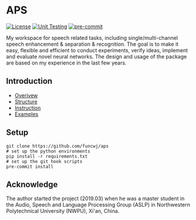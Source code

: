 # APS

[![License](https://img.shields.io/badge/License-Apache%202.0-blue.svg)](https://opensource.org/licenses/Apache-2.0)
[![Unit Testing](https://github.com/funcwj/aps/workflows/Unit%20Testing/badge.svg)](https://github.com/funcwj/aps/workflows/Unit%20Testing/badge.svg)
[![pre-commit](https://img.shields.io/badge/pre--commit-enabled-brightgreen?logo=pre-commit&logoColor=white)](https://github.com/pre-commit/pre-commit)


My workspace for speech related tasks, including single/multi-channel speech enhancement & separation & recognition. The goal is to make it easy, flexible and efficient to conduct experiments, verify ideas, implement and evaluate novel neural networks. The design and usage of the package are based on my experience in the last few years.

## Introduction

* [Overivew](doc/overview.md)
* [Structure](doc/code.md)
* [Instruction](doc/instruction.md)
* [Examples](egs)

## Setup

```shell
git clone https://github.com/funcwj/aps
# set up the python environments
pip install -r requirements.txt
# set up the git hook scripts
pre-commit install
```

## Acknowledge

The author started the project (2019.03) when he was a master student in the Audio, Speech and Language Processing Group (ASLP) in Northwestern Polytechnical University (NWPU), Xi'an, China.
